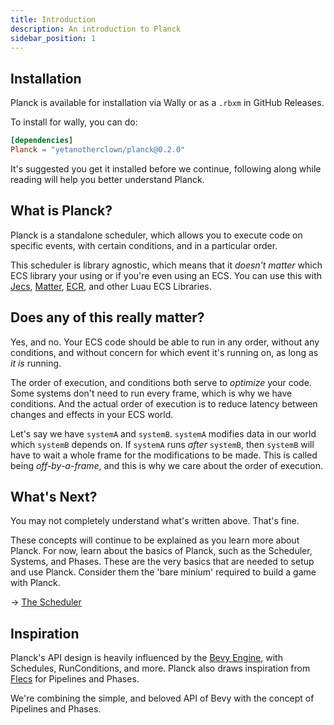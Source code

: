```yaml
---
title: Introduction
description: An introduction to Planck
sidebar_position: 1
---
```


## Installation

Planck is available for installation via Wally or as a `.rbxm` in GitHub Releases.

To install for wally, you can do:
```toml
[dependencies]
Planck = "yetanotherclown/planck@0.2.0"
```

It's suggested you get it installed before we continue, following along
while reading will help you better understand Planck.

## What is Planck?

Planck is a standalone scheduler, which allows you to execute code on specific events, with certain conditions, and in a particular order.

This scheduler is library agnostic, which means that it *doesn't matter* which ECS library your using or if you're even using an ECS.
You can use this with [Jecs], [Matter], [ECR], and other Luau ECS Libraries.

## Does any of this really matter?

Yes, and no.
Your ECS code should be able to run in any order, without any conditions, and without concern for which event it's running on, as long as *it is* running.

The order of execution, and conditions both serve to *optimize* your code. Some systems don't need to run every frame, which is why we have conditions.
And the actual order of execution is to reduce latency between changes and effects in your ECS world.

Let's say we have `systemA` and `systemB`. `systemA` modifies data in our world which `systemB` depends on.
If `systemA` runs *after* `systemB`, then `systemB` will have to wait a whole frame for the modifications to be made.
This is called being *off-by-a-frame*, and this is why we care about the order of execution.

## What's Next?

You may not completely understand what's written above. That's fine.

These concepts will continue to be explained as you learn more about Planck. For now, learn about the basics of Planck, such as the Scheduler, Systems,
and Phases. These are the very basics that are needed to setup and use Planck. Consider them the 'bare minium' required to build a game with Planck.

→ [The Scheduler](./scheduler.md)

## Inspiration

Planck's API design is heavily influenced by the [Bevy Engine](https://bevyengine.org/), with Schedules, RunConditions, and more.
Planck also draws inspiration from [Flecs](https://www.flecs.dev/) for Pipelines and Phases.

We're combining the simple, and beloved API of Bevy with the concept of Pipelines and Phases.

[Jecs]: https://ukendio.github.io/jecs
[Matter]: https://matter-ecs.github.io/matter
[ECR]: https://centau.github.io/ecr/
